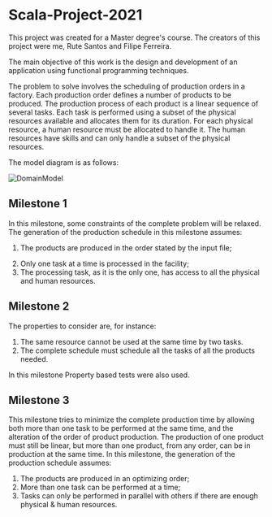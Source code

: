 # Scala-Project-2021



This project was created for a Master degree's course. The creators of this project were me, Rute Santos and Filipe Ferreira. 

The main objective of this work is the design and development of an application using functional programming techniques.

The problem to solve involves the scheduling of production orders in a factory. Each production order defines a number of products to be produced. The production process of each product is a linear sequence of several tasks. Each task is performed using a subset of the physical resources available and allocates them for its duration. For each physical resource, a human resource must be allocated to handle it. The human resources have skills and can only handle a subset of the physical resources.

The model diagram is as follows:

![DomainModel](https://user-images.githubusercontent.com/46728174/131755625-05572b79-d97e-436e-b9a5-f77dcf107625.png)



## Milestone 1 ##

In this milestone, some constraints of the complete problem will be relaxed. The generation of the production schedule in this milestone assumes:

1. The products are produced in the order stated by the input file; 

2) Only one task at a time is processed in the facility;
3) The processing task, as it is the only one, has access to all the physical and human resources.

## Milestone 2  

The properties to consider are, for instance: 

1. The same resource cannot be used at the same time by two tasks. 
2.  The complete schedule must schedule all the tasks of all the products needed.

In this milestone Property based tests were also used.

## Milestone 3 

This milestone tries to minimize the complete production time by allowing both more than one task to be performed at the same time, and the alteration of the order of product production. The production of one product must still be linear, but more than one product, from any order, can be in production at the same time. In this milestone, the generation of the production schedule assumes: 

1) The products are produced in an optimizing order; 
2) More than one task can be performed at a time; 
3) Tasks can only be performed in parallel with others if there are enough physical & human resources.
